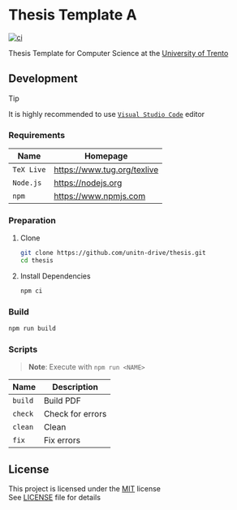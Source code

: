 # Thesis Template A

[![ci](https://github.com/unitn-drive/thesis/actions/workflows/ci.yaml/badge.svg)](https://github.com/unitn-drive/thesis/actions/workflows/ci.yaml)

Thesis Template for Computer Science at the [University of Trento](https://www.unitn.it)

## Development

> [!TIP]
> It is highly recommended to use [`Visual Studio Code`](https://code.visualstudio.com) editor

### Requirements

| **Name**   | **Homepage**                  |
| ---------- | ----------------------------- |
| `TeX Live` | <https://www.tug.org/texlive> |
| `Node.js`  | <https://nodejs.org>          |
| `npm`      | <https://www.npmjs.com>       |

### Preparation

1. Clone

   ```sh
   git clone https://github.com/unitn-drive/thesis.git
   cd thesis
   ```

1. Install Dependencies

   ```sh
   npm ci
   ```

### Build

```sh
npm run build
```

### Scripts

> **Note**: Execute with `npm run <NAME>`

| **Name** | **Description**  |
| -------- | ---------------- |
| `build`  | Build PDF        |
| `check`  | Check for errors |
| `clean`  | Clean            |
| `fix`    | Fix errors       |

## License

This project is licensed under the [MIT](https://opensource.org/licenses/MIT) license \
See [LICENSE](./LICENSE) file for details
